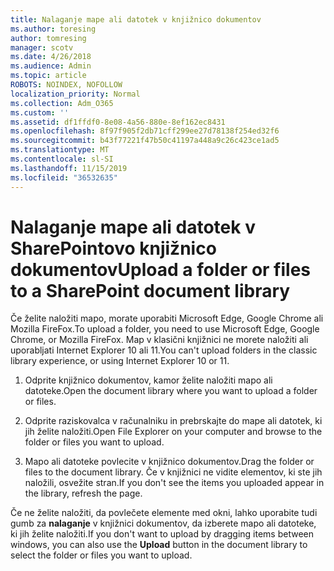 ```yaml
---
title: Nalaganje mape ali datotek v knjižnico dokumentov
ms.author: toresing
author: tomresing
manager: scotv
ms.date: 4/26/2018
ms.audience: Admin
ms.topic: article
ROBOTS: NOINDEX, NOFOLLOW
localization_priority: Normal
ms.collection: Adm_O365
ms.custom: ''
ms.assetid: df1ffdf0-8e08-4a56-880e-8ef162ec8431
ms.openlocfilehash: 8f97f905f2db71cff299ee27d78138f254ed32f6
ms.sourcegitcommit: b43f77221f47b50c41197a448a9c26c423ce1ad5
ms.translationtype: MT
ms.contentlocale: sl-SI
ms.lasthandoff: 11/15/2019
ms.locfileid: "36532635"
---
```

# <a name="upload-a-folder-or-files-to-a-sharepoint-document-library"></a><span data-ttu-id="945f1-102">Nalaganje mape ali datotek v SharePointovo knjižnico dokumentov</span><span class="sxs-lookup"><span data-stu-id="945f1-102">Upload a folder or files to a SharePoint document library</span></span>

<span data-ttu-id="945f1-103">Če želite naložiti mapo, morate uporabiti Microsoft Edge, Google Chrome ali Mozilla FireFox.</span><span class="sxs-lookup"><span data-stu-id="945f1-103">To upload a folder, you need to use Microsoft Edge, Google Chrome, or Mozilla FireFox.</span></span> <span data-ttu-id="945f1-104">Map v klasični knjižnici ne morete naložiti ali uporabljati Internet Explorer 10 ali 11.</span><span class="sxs-lookup"><span data-stu-id="945f1-104">You can't upload folders in the classic library experience, or using Internet Explorer 10 or 11.</span></span>
  
1. <span data-ttu-id="945f1-105">Odprite knjižnico dokumentov, kamor želite naložiti mapo ali datoteke.</span><span class="sxs-lookup"><span data-stu-id="945f1-105">Open the document library where you want to upload a folder or files.</span></span>
    
2. <span data-ttu-id="945f1-106">Odprite raziskovalca v računalniku in prebrskajte do mape ali datotek, ki jih želite naložiti.</span><span class="sxs-lookup"><span data-stu-id="945f1-106">Open File Explorer on your computer and browse to the folder or files you want to upload.</span></span>
    
3. <span data-ttu-id="945f1-107">Mapo ali datoteke povlecite v knjižnico dokumentov.</span><span class="sxs-lookup"><span data-stu-id="945f1-107">Drag the folder or files to the document library.</span></span> <span data-ttu-id="945f1-108">Če v knjižnici ne vidite elementov, ki ste jih naložili, osvežite stran.</span><span class="sxs-lookup"><span data-stu-id="945f1-108">If you don't see the items you uploaded appear in the library, refresh the page.</span></span> 
    
<span data-ttu-id="945f1-109">Če ne želite naložiti, da povlečete elemente med okni, lahko uporabite tudi gumb za **nalaganje** v knjižnici dokumentov, da izberete mapo ali datoteke, ki jih želite naložiti.</span><span class="sxs-lookup"><span data-stu-id="945f1-109">If you don't want to upload by dragging items between windows, you can also use the **Upload** button in the document library to select the folder or files you want to upload.</span></span> 
  

